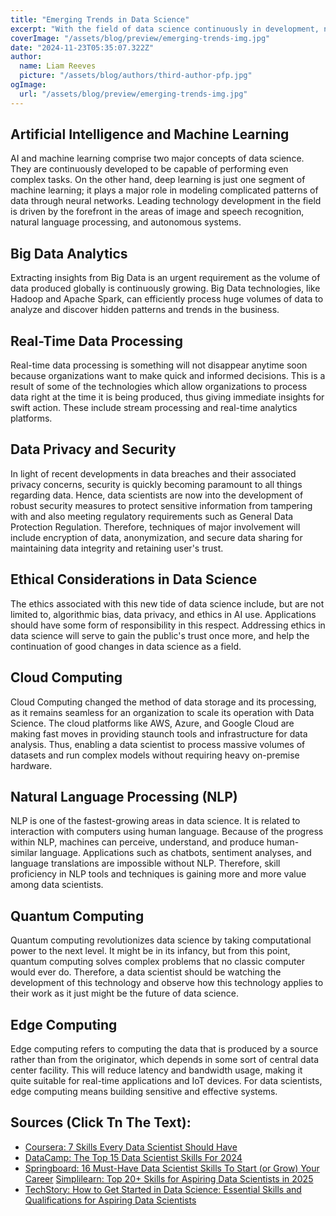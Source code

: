 ```yaml
---
title: "Emerging Trends in Data Science"
excerpt: "With the field of data science continuously in development, new trends and technologies are constantly in development. These new technologies alter the face of data analysis, interpretation, and application. This makes focusing on emerging trends very important for the survival and competitiveness of the datascience field as a whole."
coverImage: "/assets/blog/preview/emerging-trends-img.jpg"
date: "2024-11-23T05:35:07.322Z"
author:
  name: Liam Reeves
  picture: "/assets/blog/authors/third-author-pfp.jpg"
ogImage:
  url: "/assets/blog/preview/emerging-trends-img.jpg"
---
```


## Artificial Intelligence and Machine Learning
AI and machine learning comprise two major concepts of data science. They are continuously developed to be capable of performing even complex tasks. On the other hand, deep learning is just one segment of machine learning; it plays a major role in modeling complicated patterns of data through neural networks. Leading technology development in the field is driven by the forefront in the areas of image and speech recognition, natural language processing, and autonomous systems.

## Big Data Analytics
Extracting insights from Big Data is an urgent requirement as the volume of data produced globally is continuously growing. Big Data technologies, like Hadoop and Apache Spark, can efficiently process huge volumes of data to analyze and discover hidden patterns and trends in the business.

## Real-Time Data Processing
Real-time data processing is something will not disappear anytime soon because organizations want to make quick and informed decisions. This is a result of some of the technologies which allow organizations to process data right at the time it is being produced, thus giving immediate insights for swift action. These include stream processing and real-time analytics platforms.

## Data Privacy and Security
In light of recent developments in data breaches and their associated privacy concerns, security is quickly becoming paramount to all things regarding data. Hence, data scientists are now into the development of robust security measures to protect sensitive information from tampering with and also meeting regulatory requirements such as General Data Protection Regulation. Therefore, techniques of major involvement will include encryption of data, anonymization, and secure data sharing for maintaining data integrity and retaining user's trust.

## Ethical Considerations in Data Science
The ethics associated with this new tide of data science include, but are not limited to, algorithmic bias, data privacy, and ethics in AI use. Applications should have some form of responsibility in this respect. Addressing ethics in data science will serve to gain the public's trust once more, and help the continuation of good changes in data science as a field.

## Cloud Computing
Cloud Computing changed the method of data storage and its processing, as it remains seamless for an organization to scale its operation with Data Science. The cloud platforms like AWS, Azure, and Google Cloud are making fast moves in providing staunch tools and infrastructure for data analysis. Thus, enabling a data scientist to process massive volumes of datasets and run complex models without requiring heavy on-premise hardware.

## Natural Language Processing (NLP)
NLP is one of the fastest-growing areas in data science. It is related to interaction with computers using human language. Because of the progress within NLP, machines can perceive, understand, and produce human-similar language. Applications such as chatbots, sentiment analyses, and language translations are impossible without NLP. Therefore, skill proficiency in NLP tools and techniques is gaining more and more value among data scientists.

## Quantum Computing
Quantum computing revolutionizes data science by taking computational power to the next level. It might be in its infancy, but from this point, quantum computing solves complex problems that no classic computer would ever do. Therefore, a data scientist should be watching the development of this technology and observe how this technology applies to their work as it just might be the future of data science.

## Edge Computing
Edge computing refers to computing the data that is produced by a source rather than from the originator, which depends in some sort of central data center facility. This will reduce latency and bandwidth usage, making it quite suitable for real-time applications and IoT devices. For data scientists, edge computing means building sensitive and effective systems.

## Sources (Click Tn The Text):
- [Coursera: 7 Skills Every Data Scientist Should Have](https://www.coursera.org/articles/data-scientist-skills) 
- [DataCamp: The Top 15 Data Scientist Skills For 2024](https://www.datacamp.com/blog/top-15-data-scientist-skills) 
- [Springboard: 16 Must-Have Data Scientist Skills To Start (or Grow) Your Career](https://www.springboard.com/blog/data-science/data-science-skills/) 
[Simplilearn: Top 20+ Skills for Aspiring Data Scientists in 2025](https://www.simplilearn.com/what-skills-do-i-need-to-become-a-data-scientist-article) 
- [TechStory: How to Get Started in Data Science: Essential Skills and Qualifications for Aspiring Data Scientists](https://techstory.in/how-to-get-started-in-data-science-essential-skills-and-qualifications-for-aspiring-data-scientists/) 